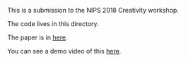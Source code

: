 This is a submission to the NIPS 2018 Creativity workshop.

The code lives in this directory.

The paper is in [here](https://github.com/psc-g/Psc2/blob/master/research/nips2018/paper/improv.pdf).

You can see a demo video of this [here](https://youtu.be/G5ID352gkas).
